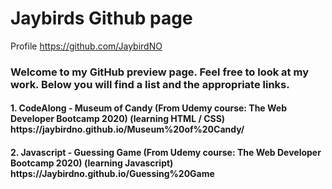 <h1>Jaybirds Github page</h1>

Profile
https://github.com/JaybirdNO


<h3>Welcome to my GitHub preview page. Feel free to look at my work.
Below you will find a list and the appropriate links.</h3>

<h4>
1. CodeAlong - Museum of Candy (From Udemy course: The Web Developer Bootcamp 2020) (learning HTML / CSS)
https://jaybirdno.github.io/Museum%20of%20Candy/
</h4>
<h4>
2. Javascript - Guessing Game (From Udemy course: The Web Developer Bootcamp 2020) (learning Javascript)
https://Jaybirdno.github.io/Guessing%20Game
</h4>

